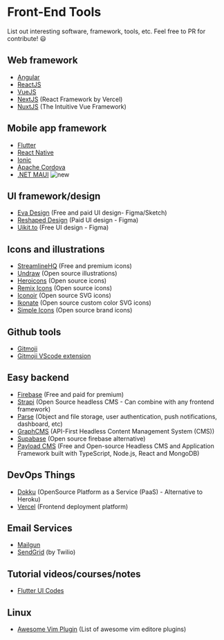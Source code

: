 # Front-End Tools
List out interesting software, framework, tools, etc. Feel free to PR for contribute! :smiley:

## Web framework
* [Angular](https://angular.io)
* [ReactJS](https://reactjs.org)
* [VueJS](https://vuejs.org)
* [NextJS](https://nextjs.org) (React Framework by Vercel)
* [NuxtJS](https://nuxtjs.org) (The Intuitive Vue Framework)

## Mobile app framework
* [Flutter](https://flutter.dev)
* [React Native](https://reactnative.dev)
* [Ionic](https://ionicframework.com)
* [Apache Cordova](https://cordova.apache.org)
* [.NET MAUI](https://docs.microsoft.com/en-us/dotnet/maui/what-is-maui) ![new](https://img.shields.io/badge/2022-NEW!-brightgreen?style=flat&logo=dotnet)

## UI framework/design
* [Eva Design](https://eva.design) (Free and paid UI design- Figma/Sketch)
* [Reshaped Design](https://reshaped.so) (Paid UI design - Figma)
* [Uikit.to](https://uikit.to) (Free UI design - Figma)

## Icons and illustrations
* [StreamlineHQ](https://streamlinehq.com/) (Free and premium icons)
* [Undraw](https://undraw.co/illustrations) (Open source illustrations)
* [Heroicons](https://heroicons.com) (Open source icons)
* [Remix Icons](http://remixicon.com) (Open source icons)
* [Iconoir](https://iconoir.com) (Open source SVG icons)
* [Ikonate](https://ikonate.com) (Open source custom color SVG icons)
* [Simple Icons](https://simpleicons.org) (Open source brand icons)

## Github tools
* [Gitmoji](https://gitmoji.dev)
* [Gitmoji VScode extension](https://marketplace.visualstudio.com/items?itemName=seatonjiang.gitmoji-vscode)

## Easy backend
* [Firebase](firebase.google.com) (Free and paid for premium)
* [Strapi](https://strapi.io) (Open Source headless CMS - Can combine with any frontend framework)
* [Parse](https://parseplatform.org) (Object and file storage, user authentication, push notifications, dashboard, etc)
* [GraphCMS](https://graphcms.com) (API-First Headless Content Management System (CMS))
* [Supabase](https://supabase.com) (Open source firebase alternative)
* [Payload CMS](https://payloadcms.com) (Free and Open-source Headless CMS and Application Framework built with TypeScript, Node.js, React and MongoDB)

## DevOps Things
* [Dokku](https://dokku.com) (OpenSource Platform as a Service (PaaS) - Alternative to Heroku)
* [Vercel](https://vercel.com) (Frontend deployment platform)

## Email Services
* [Mailgun](https://mailgun.com)
* [SendGrid](https://sendgrid.com) (by Twilio)

## Tutorial videos/courses/notes
* [Flutter UI Codes](https://www.youtube.com/channel/UCJm7i4g4z7ZGcJA_HKHLCVw)

## Linux
* [Awesome Vim Plugin](https://vimawesome.com) (List of awesome vim editore plugins)
